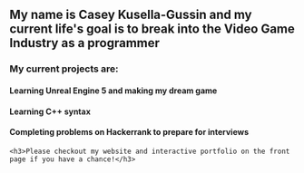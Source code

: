 <p>
	<h2 align="left">My name is Casey Kusella-Gussin and my current life's goal is to break into the Video Game Industry as a programmer</h2>
	<h3>My current projects are: </h3>
	<h4>Learning Unreal Engine 5 and making my dream game</h4>
	<h4>Learning C++ syntax</h4>
 	<h4>Completing problems on Hackerrank to prepare for interviews</h4>

  	<h3>Please checkout my website and interactive portfolio on the front page if you have a chance!</h3>
</p>

<!---
ckusellagussin/ckusellagussin is a ✨ special ✨ repository because its `README.md` (this file) appears on your GitHub profile.
You can click the Preview link to take a look at your changes.
--->
